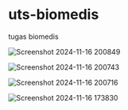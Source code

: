 # uts-biomedis
tugas biomedis

![Screenshot 2024-11-16 200849](https://github.com/user-attachments/assets/84dc1b38-4fc5-4b66-826a-562e07c267ec)

![Screenshot 2024-11-16 200743](https://github.com/user-attachments/assets/515ef97a-1cdb-496a-91f1-23f7805dfcd4)

![Screenshot 2024-11-16 200716](https://github.com/user-attachments/assets/4efbab8f-6693-4877-9a5f-39c7577a337f)

![Screenshot 2024-11-16 173830](https://github.com/user-attachments/assets/c9cf0032-ff50-4e2a-96ce-1b980690b9c6)

